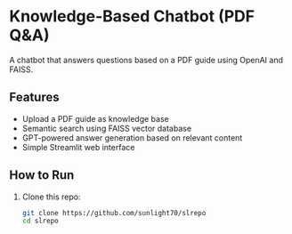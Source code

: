 # Knowledge-Based Chatbot (PDF Q&A)

A chatbot that answers questions based on a PDF guide using OpenAI and FAISS.

## Features
- Upload a PDF guide as knowledge base
- Semantic search using FAISS vector database
- GPT-powered answer generation based on relevant content
- Simple Streamlit web interface

## How to Run
1. Clone this repo:
   ```bash
   git clone https://github.com/sunlight70/slrepo
   cd slrepo

